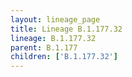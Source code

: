 ```yaml
---
layout: lineage_page
title: Lineage B.1.177.32
lineage: B.1.177.32
parent: B.1.177
children: ['B.1.177.32']
---
```

